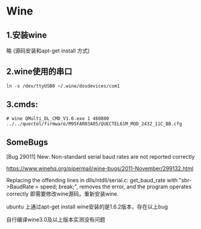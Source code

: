 Wine
=======

1.安装wine
-----

略 (源码安装和apt-get install 方式)

2.wine使用的串口
-----

	ln -s /dev/ttyUSB0 ~/.wine/dosdevices/com1



3.cmds:
----
	# wine QMulti_DL_CMD_V1.6.exe 1 460800 ../../quectel/firmware/M95FAR03A05/QUECTEL61M_MOD_2432_11C_BB.cfg


SomeBugs
-----

[Bug 29011] New: Non-standard serial baud rates are not reported correctly

https://www.winehq.org/pipermail/wine-bugs/2011-November/299132.html

Replacing the offending lines in dlls/ntdll/serial.c: get_baud_rate with "sbr->BaudRate = speed; break;", removes the error, and the program operates correctly
即需要修改wine源码，重新安装wine.

ubuntu 上通过apt-get install wine安装的是1.6.2版本，存在以上bug

自行编译wine3.0及以上版本实测没有问题


